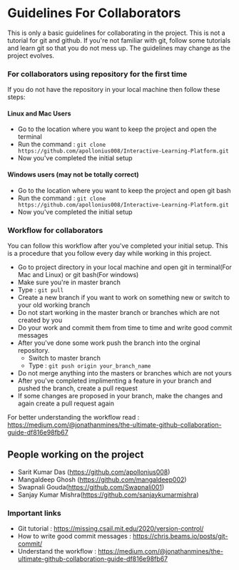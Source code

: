 # Guidelines For Collaborators
This is only a basic guidelines for collaborating in the project. This is not a tutorial for git and github. If you're not familiar with git, follow some tutorials and learn git so that you do not mess up. The guidelines may change as the project evolves.
### For collaborators using repository for the first time
If you do not have the repository in your local machine then follow these steps:
#### Linux and Mac Users
* Go to the location where you want to keep the project and open the terminal
* Run the command : `git clone https://github.com/apollonius008/Interactive-Learning-Platform.git`
* Now you've completed the initial setup
#### Windows users (may not be totally correct)
* Go to the location where you want to keep the project and open git bash
* Run the command : `git clone https://github.com/apollonius008/Interactive-Learning-Platform.git`
* Now you've completed the initial setup

### Workflow for collaborators
You can follow this workflow after you've completed your initial setup. This is a procedure that you follow every day while working in this project.
* Go to project directory in your local machine and open git in terminal(For Mac and Linux) or git bash(For windows)
* Make sure you're in master branch
* Type : `git pull`
* Create a new branch if you want to work on something new or switch to your old working branch
* Do not start working in the master branch or branches which are not created by you
* Do your work and commit them from time to time and write good commit messages
* After you've done some work push the branch into the orginal repository.
  * Switch to master branch
  * Type : `git push origin your_branch_name`
* Do not merge anything into the masters or branches which are not yours
* After you've completed implimenting a feature in your branch and pushed the branch, create a pull request
* If some changes are proposed in your branch, make the changes and again create a pull request again

For better understanding the workflow read : https://medium.com/@jonathanmines/the-ultimate-github-collaboration-guide-df816e98fb67

## People working on the project
* Sarit Kumar Das (https://github.com/apollonius008)
* Mangaldeep Ghosh (https://github.com/mangaldeep002)
* Swapnali Gouda(https://github.com/Swapnali001)
* Sanjay Kumar Mishra(https://github.com/sanjaykumarmishra)

### Important links
* Git tutorial : https://missing.csail.mit.edu/2020/version-control/
* How to write good commit messages : https://chris.beams.io/posts/git-commit/
* Understand the workflow : https://medium.com/@jonathanmines/the-ultimate-github-collaboration-guide-df816e98fb67
